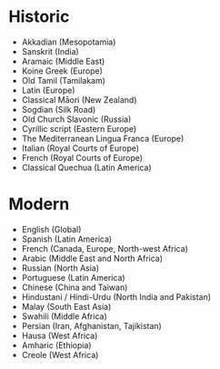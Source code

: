 # Historic
- Akkadian (Mesopotamia)
- Sanskrit (India)
- Aramaic (Middle East)
- Koine Greek (Europe)
- Old Tamil (Tamilakam)
- Latin (Europe)
- Classical Māori (New Zealand)
- Sogdian (Silk Road)
- Old Church Slavonic (Russia)
- Cyrillic script (Eastern Europe)
- The Mediterranean Lingua Franca (Europe)
- Italian (Royal Courts of Europe)
- French (Royal Courts of Europe)
- Classical Quechua (Latin America)
# Modern
- English (Global)
- Spanish (Latin America)
- French (Canada, Europe, North-west Africa)
- Arabic (Middle East and North Africa)
- Russian (North Asia)
- Portuguese (Latin America)
- Chinese (China and Taiwan)
- Hindustani / Hindi-Urdu (North India and Pakistan)
- Malay (South East Asia)
- Swahili (Middle Africa)
- Persian (Iran, Afghanistan, Tajikistan)
- Hausa (West Africa)
- Amharic (Ethiopia)
- Creole (West Africa)